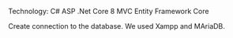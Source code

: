 Technology:
C# ASP .Net Core 8 MVC
Entity Framework Core


Create connection to the database.
We used Xampp and MAriaDB.